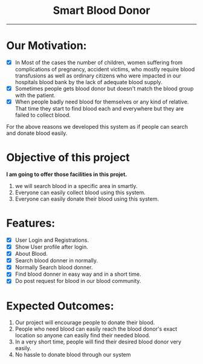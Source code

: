 <center>
<h1>Smart Blood Donor</h1>
</center>
<hr>

# Our Motivation:

- [x] In Most of the cases the number of children, women suffering from complications of pregnancy, accident victims, who mostly require blood transfusions as well as ordinary citizens who were impacted in our hospitals blood bank by the lack of adequate blood supply.
- [x] Sometimes people gets blood donor but doesn't match the blood group with the patient.
- [x] When people badly need blood for themselves or any kind of relative. That time they start to find blood each and everywhere but they are failed to collect blood.

For the above reasons we developed this system as if people can search and donate blood easily.


# Objective of this project

<b>I am going to offer those facilities in this projet.</b>
1. we will search blood in a specific area in smartly.
2. Everyone can easily collect blood using this system.
3. Everyone can easily donate their blood using this system.

# Features:

- [x] User Login and Registrations.
- [x] Show User profile after login.
- [x] About Blood.
- [x] Search blood donner in normally.
- [x] Normally Search blood donner.
- [x] Find blood donner in easy way and in a short time.
- [x] Do post request for blood in our blood community.

# Expected Outcomes:

1. Our project will encourage people to donate their blood.
2. People who need blood can easily reach the blood donor's exact location so anyone can easily find their needed blood.
3. In a very short time, people will find their desired blood donor very easily.
4. No hassle to donate blood through our system